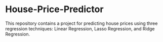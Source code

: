 # House-Price-Predictor
This repository contains a project for predicting house prices using three regression techniques: Linear Regression, Lasso Regression, and Ridge Regression.
